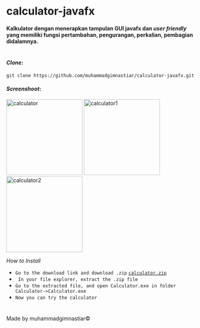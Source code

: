 # calculator-javafx

#### Kalkulator dengan menerapkan tampulan GUI javafx dan _*user friendly*_  yang memiliki fungsi pertambahan, pengurangan, perkalian, pembagian didalamnya.
#
#### _*Clone:*_ 
`git clone https://github.com/muhammadgimnastiar/calculator-javafx.git`

#### _*Screenshoot*_:


<img src="https://imgur.com/sygDY0o.gif" alt="calculator" width="200">            <img src="https://imgur.com/25IpReL.png" alt="calculator1" width="200">            <img src="https://imgur.com/hsfHVjZ.png" alt="calculator2" width="200">

_*How to Install*_
- ` Go to the download link and download .zip ` [`calculator.zip`][link]
- ` In your file explorer, extract the .zip file`
- ` Go to the extracted file, and open Calculator.exe in folder Calculator->Calculator.exe `
- ` Now you can try the calculator `
# 
Made by muhammadgimnastiar&copy;


[link]: https://github.com/muhammadgimnastiar/calculator-javafx/releases/download/1.0/Calculator.zip
